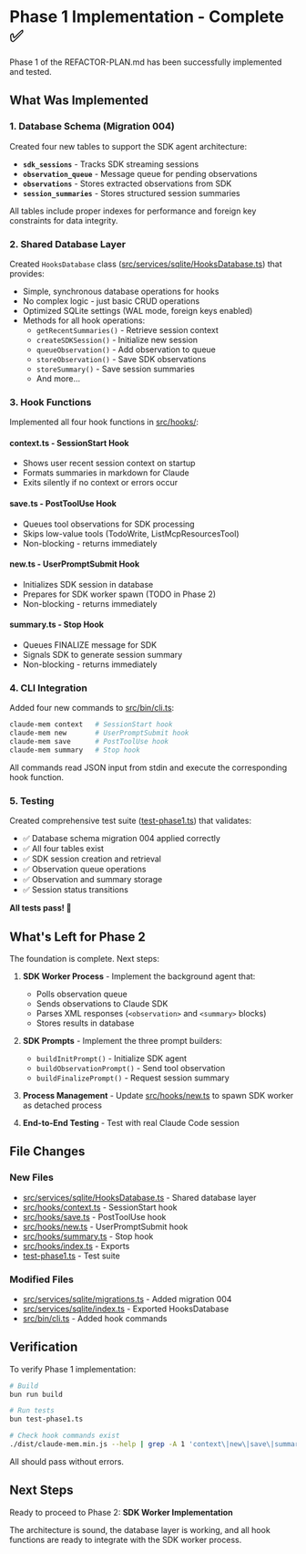 # Phase 1 Implementation - Complete ✅

Phase 1 of the REFACTOR-PLAN.md has been successfully implemented and tested.

## What Was Implemented

### 1. Database Schema (Migration 004)
Created four new tables to support the SDK agent architecture:

- **`sdk_sessions`** - Tracks SDK streaming sessions
- **`observation_queue`** - Message queue for pending observations
- **`observations`** - Stores extracted observations from SDK
- **`session_summaries`** - Stores structured session summaries

All tables include proper indexes for performance and foreign key constraints for data integrity.

### 2. Shared Database Layer
Created `HooksDatabase` class ([src/services/sqlite/HooksDatabase.ts](src/services/sqlite/HooksDatabase.ts)) that provides:

- Simple, synchronous database operations for hooks
- No complex logic - just basic CRUD operations
- Optimized SQLite settings (WAL mode, foreign keys enabled)
- Methods for all hook operations:
  - `getRecentSummaries()` - Retrieve session context
  - `createSDKSession()` - Initialize new session
  - `queueObservation()` - Add observation to queue
  - `storeObservation()` - Save SDK observations
  - `storeSummary()` - Save session summaries
  - And more...

### 3. Hook Functions
Implemented all four hook functions in [src/hooks/](src/hooks/):

#### **context.ts** - SessionStart Hook
- Shows user recent session context on startup
- Formats summaries in markdown for Claude
- Exits silently if no context or errors occur

#### **save.ts** - PostToolUse Hook
- Queues tool observations for SDK processing
- Skips low-value tools (TodoWrite, ListMcpResourcesTool)
- Non-blocking - returns immediately

#### **new.ts** - UserPromptSubmit Hook
- Initializes SDK session in database
- Prepares for SDK worker spawn (TODO in Phase 2)
- Non-blocking - returns immediately

#### **summary.ts** - Stop Hook
- Queues FINALIZE message for SDK
- Signals SDK to generate session summary
- Non-blocking - returns immediately

### 4. CLI Integration
Added four new commands to [src/bin/cli.ts](src/bin/cli.ts:227-274):

```bash
claude-mem context   # SessionStart hook
claude-mem new       # UserPromptSubmit hook
claude-mem save      # PostToolUse hook
claude-mem summary   # Stop hook
```

All commands read JSON input from stdin and execute the corresponding hook function.

### 5. Testing
Created comprehensive test suite ([test-phase1.ts](test-phase1.ts)) that validates:

- ✅ Database schema migration 004 applied correctly
- ✅ All four tables exist
- ✅ SDK session creation and retrieval
- ✅ Observation queue operations
- ✅ Observation and summary storage
- ✅ Session status transitions

**All tests pass! 🎉**

## What's Left for Phase 2

The foundation is complete. Next steps:

1. **SDK Worker Process** - Implement the background agent that:
   - Polls observation queue
   - Sends observations to Claude SDK
   - Parses XML responses (`<observation>` and `<summary>` blocks)
   - Stores results in database

2. **SDK Prompts** - Implement the three prompt builders:
   - `buildInitPrompt()` - Initialize SDK agent
   - `buildObservationPrompt()` - Send tool observation
   - `buildFinalizePrompt()` - Request session summary

3. **Process Management** - Update [src/hooks/new.ts](src/hooks/new.ts:35-42) to spawn SDK worker as detached process

4. **End-to-End Testing** - Test with real Claude Code session

## File Changes

### New Files
- [src/services/sqlite/HooksDatabase.ts](src/services/sqlite/HooksDatabase.ts) - Shared database layer
- [src/hooks/context.ts](src/hooks/context.ts) - SessionStart hook
- [src/hooks/save.ts](src/hooks/save.ts) - PostToolUse hook
- [src/hooks/new.ts](src/hooks/new.ts) - UserPromptSubmit hook
- [src/hooks/summary.ts](src/hooks/summary.ts) - Stop hook
- [src/hooks/index.ts](src/hooks/index.ts) - Exports
- [test-phase1.ts](test-phase1.ts) - Test suite

### Modified Files
- [src/services/sqlite/migrations.ts](src/services/sqlite/migrations.ts:205-315) - Added migration 004
- [src/services/sqlite/index.ts](src/services/sqlite/index.ts:13) - Exported HooksDatabase
- [src/bin/cli.ts](src/bin/cli.ts:227-274) - Added hook commands

## Verification

To verify Phase 1 implementation:

```bash
# Build
bun run build

# Run tests
bun test-phase1.ts

# Check hook commands exist
./dist/claude-mem.min.js --help | grep -A 1 'context\|new\|save\|summary'
```

All should pass without errors.

## Next Steps

Ready to proceed to Phase 2: **SDK Worker Implementation**

The architecture is sound, the database layer is working, and all hook functions are ready to integrate with the SDK worker process.
